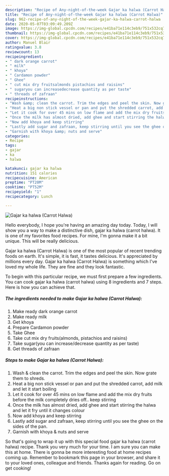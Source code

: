```yaml
---
description: "Recipe of Any-night-of-the-week Gajar ka halwa (Carrot Halwa)"
title: "Recipe of Any-night-of-the-week Gajar ka halwa (Carrot Halwa)"
slug: 962-recipe-of-any-night-of-the-week-gajar-ka-halwa-carrot-halwa
date: 2020-05-07T03:09:49.209Z
image: https://img-global.cpcdn.com/recipes/e41ba71e114c3eb9/751x532cq70/gajar-ka-halwa-carrot-halwa-recipe-main-photo.jpg
thumbnail: https://img-global.cpcdn.com/recipes/e41ba71e114c3eb9/751x532cq70/gajar-ka-halwa-carrot-halwa-recipe-main-photo.jpg
cover: https://img-global.cpcdn.com/recipes/e41ba71e114c3eb9/751x532cq70/gajar-ka-halwa-carrot-halwa-recipe-main-photo.jpg
author: Manuel Blair
ratingvalue: 3.8
reviewcount: 13
recipeingredient:
- " dark orange carrot"
- " milk"
- " khoya"
- " Cardamon powder"
- " Ghee"
- " cut mix dry fruitsalmonds pistachios and raisins"
- " sugaryou can increasedecrease quantity as per taste"
- " threads of zafraan"
recipeinstructions:
- "Wash &amp; clean the carrot. Trim the edges and peel the skin. Now grate them to shreds."
- "Heat a big non stick vessel or pan and put the shredded carrot, add milk and let it start boiling"
- "Let it cook for over 45 mins on low flame and add the mix dry fruits before the milk completely dries off.. keep stirring"
- "Once the milk has almost dried, add ghee and start stirring the halwa and let it fry until it changes colour"
- "Now add khoya and keep stirring"
- "Lastly add sugar and zafraan, keep stirring until you see the ghee on the sides of the pan."
- "Garnish with khoya &amp; nuts and serve"
categories:
- Recipe
tags:
- gajar
- ka
- halwa

katakunci: gajar ka halwa 
nutrition: 151 calories
recipecuisine: American
preptime: "PT20M"
cooktime: "PT52M"
recipeyield: "1"
recipecategory: Lunch

---
```



![Gajar ka halwa (Carrot Halwa)](https://img-global.cpcdn.com/recipes/e41ba71e114c3eb9/751x532cq70/gajar-ka-halwa-carrot-halwa-recipe-main-photo.jpg)

Hello everybody, I hope you're having an amazing day today. Today, I will show you a way to make a distinctive dish, gajar ka halwa (carrot halwa). It is one of my favorites food recipes. For mine, I'm gonna make it a bit unique. This will be really delicious.



Gajar ka halwa (Carrot Halwa) is one of the most popular of recent trending foods on earth. It's simple, it is fast, it tastes delicious. It's appreciated by millions every day. Gajar ka halwa (Carrot Halwa) is something which I've loved my whole life. They are fine and they look fantastic.


To begin with this particular recipe, we must first prepare a few ingredients. You can cook gajar ka halwa (carrot halwa) using 8 ingredients and 7 steps. Here is how you can achieve that.

<!--inarticleads1-->

##### The ingredients needed to make Gajar ka halwa (Carrot Halwa):

1. Make ready  dark orange carrot
1. Make ready  milk
1. Get  khoya
1. Prepare  Cardamon powder
1. Take  Ghee
1. Take  cut mix dry fruits(almonds, pistachios and raisins)
1. Take  sugar(you can increase/decrease quantity as per taste)
1. Get  threads of zafraan




<!--inarticleads2-->

##### Steps to make Gajar ka halwa (Carrot Halwa):

1. Wash &amp; clean the carrot. Trim the edges and peel the skin. Now grate them to shreds.
1. Heat a big non stick vessel or pan and put the shredded carrot, add milk and let it start boiling
1. Let it cook for over 45 mins on low flame and add the mix dry fruits before the milk completely dries off.. keep stirring
1. Once the milk has almost dried, add ghee and start stirring the halwa and let it fry until it changes colour
1. Now add khoya and keep stirring
1. Lastly add sugar and zafraan, keep stirring until you see the ghee on the sides of the pan.
1. Garnish with khoya &amp; nuts and serve




So that's going to wrap it up with this special food gajar ka halwa (carrot halwa) recipe. Thank you very much for your time. I am sure you can make this at home. There is gonna be more interesting food at home recipes coming up. Remember to bookmark this page in your browser, and share it to your loved ones, colleague and friends. Thanks again for reading. Go on get cooking!
